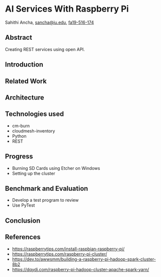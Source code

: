 # AI Services With Raspberry Pi

Sahithi Ancha, sancha@iu.edu, [fa19-516-174](https://github.com/cloudmesh-community/fa19-516-174)

## Abstract

Creating REST services using open API.

## Introduction

## Related Work

## Architecture

## Technologies used

* cm-burn
* cloudmesh-inventory
* Python
* REST


## Progress

* Burning SD Cards using Etcher on Windows
* Setting up the cluster

## Benchmark and Evaluation 

* Develop a test program to review 
* Use PyTest

## Conclusion

## References

* <https://raspberrytips.com/install-raspbian-raspberry-pi/>
* <https://raspberrytips.com/raspberry-pi-cluster/>
* <https://dev.to/awwsmm/building-a-raspberry-pi-hadoop-spark-cluster-8b2>
* <https://dqydj.com/raspberry-pi-hadoop-cluster-apache-spark-yarn/>
